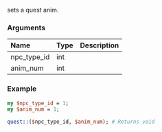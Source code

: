sets a quest anim.
### Arguments
**Name**|**Type**|**Description**
:---|:---|:---
npc_type_id|int|
anim_num|int|

### Example

```perl
my $npc_type_id = 1;
my $anim_num = 1;

quest::($npc_type_id, $anim_num); # Returns void
```